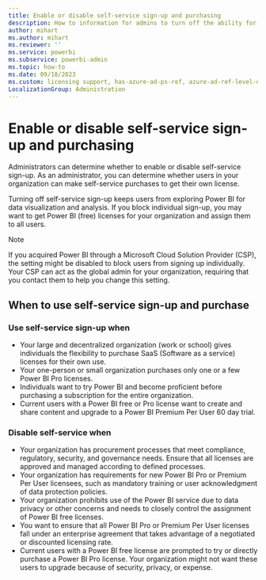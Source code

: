 ```yaml
---
title: Enable or disable self-service sign-up and purchasing
description: How to information for admins to turn off the ability for users to sign up for Power BI service and purchase or upgrade a license.
author: mihart
ms.author: mihart
ms.reviewer: ''
ms.service: powerbi
ms.subservice: powerbi-admin
ms.topic: how-to
ms.date: 09/18/2023
ms.custom: licensing support, has-azure-ad-ps-ref, azure-ad-ref-level-one-done
LocalizationGroup: Administration
---
```

# Enable or disable self-service sign-up and purchasing

Administrators can determine whether to enable or disable self-service sign-up. As an administrator, you can determine whether users in your organization can make self-service purchases to get their own license.

Turning off self-service sign-up keeps users from exploring Power BI for data visualization and analysis. If you block individual sign-up, you may want to get Power BI (free) licenses for your organization and assign them to all users.

> [!NOTE]
>If you acquired Power BI through a Microsoft Cloud Solution Provider (CSP), the setting might be disabled to block users from signing up individually. Your CSP can act as the global admin for your organization, requiring that you contact them to help you change this setting.

## When to use self-service sign-up and purchase

### Use self-service sign-up when

- Your large and decentralized organization (work or school) gives individuals the flexibility to purchase SaaS (Software as a service) licenses for their own use.
- Your one-person or small organization purchases only one or a few Power BI Pro licenses.
- Individuals want to try Power BI and become proficient before purchasing a subscription for the entire organization.
- Current users with a Power BI free or Pro license want to create and share content and upgrade to a Power BI Premium Per User 60 day trial.

### Disable self-service when

- Your organization has procurement processes that meet compliance, regulatory, security, and governance needs. Ensure that all licenses are approved and managed according to defined processes.
- Your organization has requirements for new Power BI Pro or Premium Per User licensees, such as mandatory training or user acknowledgment of data protection policies.
- Your organization prohibits use of the Power BI service due to data privacy or other concerns and needs to closely control the assignment of Power BI free licenses.
- You want to ensure that all Power BI Pro or Premium Per User licenses fall under an enterprise agreement that takes advantage of a negotiated or discounted licensing rate.
- Current users with a Power BI free license are prompted to try or directly purchase a Power BI Pro license. Your organization might not want these users to upgrade because of security, privacy, or expense.
